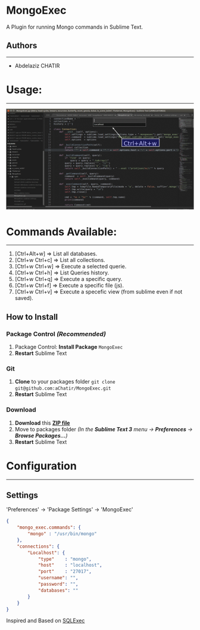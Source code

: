 MongoExec
=========

A Plugin for running Mongo commands in Sublime Text.


## Authors
----------

* Abdelaziz CHATIR

# Usage:
--------

![mongoexec screenshot](https://github.com/aChatir/MongoExec/raw/master/mongoexec.gif)

# Commands Available:
---------------------
1. [Ctrl+Alt+w]    => List all databases.
2. [Ctrl+w Ctrl+c] => List all collections.
3. [Ctrl+w Ctrl+w] => Execute a selected querie.
4. [Ctrl+w Ctrl+h] => List Queries history.
5. [Ctrl+w Ctrl+q] => Execute a specific query.
6. [Ctrl+w Ctrl+f] => Execute a specific file (js).
7. [Ctrl+w Ctrl+v] => Execute a specefic view (from sublime even if not saved).

## How to Install

### Package Control *(Recommended)*

1. Package Control: **Install Package** `MongoExec`
2. **Restart** Sublime Text

### Git

1. **Clone** to your packages folder `git clone git@github.com:aChatir/MongoExec.git`
2. **Restart** Sublime Text

### Download

1. **Download** this **[ZIP file](https://github.com/aChatir/MongoExec/archive/master.zip)**
2. Move to packages folder *(In the **Sublime Text 3** menu → **Preferences** → **Browse Packages…**)*
3. **Restart** Sublime Text

# Configuration
---------------

Settings
--------

'Preferences' -> 'Package Settings' -> 'MongoExec'

```json
{
    "mongo_exec.commands": {
        "mongo" : "/usr/bin/mongo"
    },
    "connections": {
        "Localhost": {
            "type"    : "mongo",
            "host"    : "localhost",
            "port"    : "27017",
            "username": "",
            "password": "",
            "databases": ""
        }
    }
}
```


Inspired and Based on [SQLExec](https://sublime.wbond.net/packages/SQLExec)

